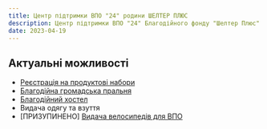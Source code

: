 ```yaml
---
title: Центр підтримки ВПО "24" родини ШЕЛТЕР ПЛЮС
description: Центр підтримки ВПО "24" Благодійного фонду "Шелтер Плюс" у Кривому Розі за адресою вулиця Маккейна, 24 
date: 2023-04-19
---
```

## Актуальні можливості 

- [Реєстрація на продуктові набори](/center/vpo24/reyestraciya)
- [Благодійна громадська пральня](https://www.notion.so/6cec36968dfa48b292fb8bbd120872d8)
- [Благодійний хостел](https://www.notion.so/1-e5e56ec6972344f28a7c9d2511daa915)
- Видача одягу та взуття
- [ПРИЗУПИНЕНО] [Видача велосипедів для ВПО](https://forms.gle/xWdQzPmk76LYjd357)